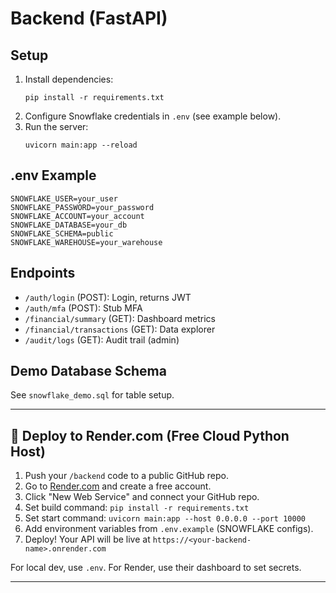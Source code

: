 # Backend (FastAPI)

## Setup
1. Install dependencies:
   ```
   pip install -r requirements.txt
   ```
2. Configure Snowflake credentials in `.env` (see example below).
3. Run the server:
   ```
   uvicorn main:app --reload
   ```

## .env Example
```
SNOWFLAKE_USER=your_user
SNOWFLAKE_PASSWORD=your_password
SNOWFLAKE_ACCOUNT=your_account
SNOWFLAKE_DATABASE=your_db
SNOWFLAKE_SCHEMA=public
SNOWFLAKE_WAREHOUSE=your_warehouse
```

## Endpoints
- `/auth/login` (POST): Login, returns JWT
- `/auth/mfa` (POST): Stub MFA
- `/financial/summary` (GET): Dashboard metrics
- `/financial/transactions` (GET): Data explorer
- `/audit/logs` (GET): Audit trail (admin)

## Demo Database Schema
See `snowflake_demo.sql` for table setup.

---

## 🚀 Deploy to Render.com (Free Cloud Python Host)

1. Push your `/backend` code to a public GitHub repo.
2. Go to [Render.com](https://render.com/) and create a free account.
3. Click "New Web Service" and connect your GitHub repo.
4. Set build command: `pip install -r requirements.txt`
5. Set start command: `uvicorn main:app --host 0.0.0.0 --port 10000`
6. Add environment variables from `.env.example` (SNOWFLAKE configs).
7. Deploy! Your API will be live at `https://<your-backend-name>.onrender.com`

For local dev, use `.env`. For Render, use their dashboard to set secrets.

---

